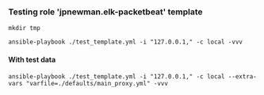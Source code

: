 ### Testing role 'jpnewman.elk-packetbeat' template

~~~
mkdir tmp

ansible-playbook ./test_template.yml -i "127.0.0.1," -c local -vvv
~~~

#### With test data

~~~
ansible-playbook ./test_template.yml -i "127.0.0.1," -c local --extra-vars "varfile=./defaults/main_proxy.yml" -vvv
~~~
